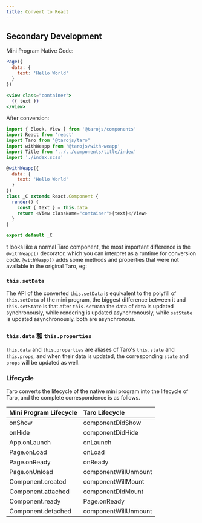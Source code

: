 ```yaml
---
title: Convert to React
---
```


## Secondary Development

Mini Program Native Code:

```jsx
Page({
  data: {
    text: 'Hello World'
  }
})

<view class="container">
  {{ text }}
</view>
```

After conversion:

```javascript
import { Block, View } from '@tarojs/components'
import React from 'react'
import Taro from '@tarojs/taro'
import withWeapp from '@tarojs/with-weapp'
import Title from '../../components/title/index'
import './index.scss'

@withWeapp({
  data: {
    text: 'Hello World'
  }
})
class _C extends React.Component {
  render() {
    const { text } = this.data
    return <View className="container">{text}</View>
  }
}

export default _C
```

t looks like a normal Taro component, the most important difference is the `@withWeapp()` decorator, which you can interpret as a runtime for conversion code. `@withWeapp()` adds some methods and properties that were not available in the original Taro, eg:

### `this.setData`

The API of the converted `this.setData` is equivalent to the polyfill of `this.setData` of the mini program, the biggest difference between it and `this.setState` is that after `this.setData` the data of `data` is updated synchronously, while rendering is updated asynchronously, while `setState` is updated asynchronously. both are asynchronous.

### `this.data` 和 `this.properties`

`this.data` and `this.properties` are aliases of Taro's `this.state` and `this.props`, and when their data is updated, the corresponding `state` and `props` will be updated as well.

### Lifecycle

Taro converts the lifecycle of the native mini program into the lifecycle of Taro, and the complete correspondence is as follows.


|Mini Program Lifecycle|Taro Lifecycle|
| :-- | :-- |
| onShow | componentDidShow |
| onHide | componentDidHide |
| App.onLaunch | onLaunch |
| Page.onLoad | onLoad |
| Page.onReady | onReady |
| Page.onUnload | componentWillUnmount |
| Component.created | componentWillMount |
| Component.attached | componentDidMount |
| Component.ready | Page.onReady  |
| Component.detached | componentWillUnmount |

